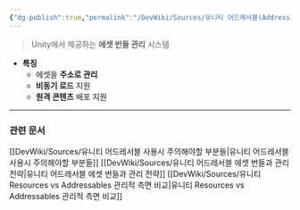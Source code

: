 ```yaml
---
{"dg-publish":true,"permalink":"/DevWiki/Sources/유니티 어드레서블(Addressable)/","noteIcon":"","created":"2024-12-21T17:25:10.000+09:00","updated":"2025-07-19T22:58:36.000+09:00"}
---
```


> Unity에서 제공하는 **에셋 번들 관리** 시스템

* **특징**
	* 에셋을 **주소로 관리**
	* **비동기 로드** 지원
	* **원격 콘텐츠** 배포 지원
---
### 관련 문서
[[DevWiki/Sources/유니티 어드레서블 사용시 주의해야할 부분들\|유니티 어드레서블 사용시 주의해야할 부분들]]
[[DevWiki/Sources/유니티 어드레서블 에셋 번들과 관리 전략\|유니티 어드레서블 에셋 번들과 관리 전략]]
[[DevWiki/Sources/유니티 Resources vs Addressables 관리적 측면 비교\|유니티 Resources vs Addressables 관리적 측면 비교]]